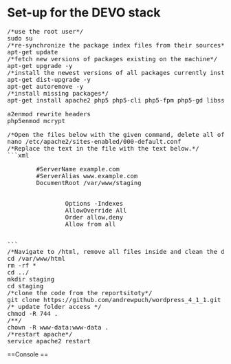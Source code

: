 # Set-up for the DEVO stack
<pre>
/*use the root user*/
sudo su
/*re-synchronize the package index files from their sources*/
apt-get update
/*fetch new versions of packages existing on the machine*/
apt-get upgrade -y
/*install the newest versions of all packages currently installed on the system*/
apt-get dist-upgrade -y
apt-get autoremove -y
/*install missing packages*/
apt-get install apache2 php5 php5-cli php5-fpm php5-gd libssh2-php libapache2-mod-php5 php5-mcrypt php5-mysql git unzip zip postfix php5-curl mailutils php5-json -y

a2enmod rewrite headers
php5enmod mcrypt

/*Open the files below with the given command, delete all of the contents of file*/
nano /etc/apache2/sites-enabled/000-default.conf
/*Replace the text in the file with the text below.*/
```xml
<VirtualHost *:80>
        #ServerName example.com
        #ServerAlias www.example.com
        DocumentRoot /var/www/staging

        <Directory /var/www/staging>
                Options -Indexes
                AllowOverride All
                Order allow,deny
                Allow from all
        </Directory>
</VirtualHost>
```
/*Navigate to /html, remove all files inside and clean the directory.*/
cd /var/www/html
rm -rf *
cd ../
mkdir staging
cd staging
/*clone the code from the reportsitoty*/
git clone https://github.com/andrewpuch/wordpress_4_1_1.git .
/* update folder access */
chmod -R 744 .
/**/
chown -R www-data:www-data .
/*restart apache*/
service apache2 restart
</pre>

==Console ==
